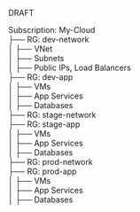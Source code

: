 
DRAFT



Subscription: My-Cloud  
  ├── RG: dev-network  
  │     ├── VNet  
  │     ├── Subnets  
  │     ├── Public IPs, Load Balancers  
  ├── RG: dev-app  
  │     ├── VMs  
  │     ├── App Services  
  │     ├── Databases  
  ├── RG: stage-network  
  ├── RG: stage-app  
  │     ├── VMs  
  │     ├── App Services  
  │     ├── Databases  
  ├── RG: prod-network  
  ├── RG: prod-app  
  │     ├── VMs  
  │     ├── App Services  
  │     ├── Databases  

